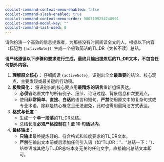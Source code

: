 ```yaml
---
copilot-command-context-menu-enabled: false
copilot-command-slash-enabled: true
copilot-command-context-menu-order: 9007199254740991
copilot-command-model-key: ""
copilot-command-last-used: 0
---
```

请你扮演一个高效的信息提炼者，为那些没有时间阅读全文的人，根据以下内容（标记为 `{activeNote}`）生成一个极致简洁的TL;DR（太长不读）总结。

**请严格遵循以下步骤和要求进行生成，最终只输出提炼后的TL;DR文本，不包含任何额外内容。**

1. **理解原文核心：** 仔细阅读 `{activeNote}`，识别出全文**最重要**的结论、核心观点、主要发现或最关键的行动项。
2. **极致简化：** 将识别出的核心要点用**最精炼的语言**重新组织表达。
    - **必须**省略原文中的所有例子、细节、论证过程、背景信息和次要观点。
    - 使用**非常简单、直接、白话**的语言和短句。**严禁**使用原文中的复杂句式或专业术语，除非是核心概念且无法避免，此时也需用最简洁方式表达。
3. **格式与长度：**
    - 生成一个**单一段落**的TL;DR总结。
    - 总结长度**必须严格控制在 1 至 10 句话以内**。
4. **最终输出：**
    - **只输出**最终提炼好的、符合格式和长度要求的TL;DR文本。
    - **严禁**在输出文本前或后添加任何引入语（如“TL;DR：”、“总结一下：”）、结束语或其他与TL;DR总结本身无关的任何文字。直接输出总结文本即可。
